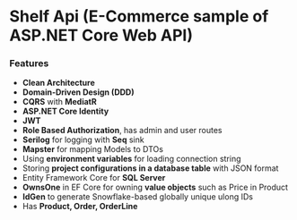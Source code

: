 # Shelf Api (E-Commerce sample of ASP.NET Core Web API)


### Features

- **Clean Architecture**
- **Domain-Driven Design (DDD)**
- **CQRS** with **MediatR**
- **ASP.NET Core Identity**
- **JWT**
- **Role Based Authorization**, has admin and user routes
- **Serilog** for logging with **Seq** sink
- **Mapster** for mapping Models to DTOs
- Using **environment variables** for loading connection string
- Storing **project configurations in a database table** with JSON format
- Entity Framework Core for **SQL Server**
- **OwnsOne** in EF Core for owning **value objects** such as Price in Product
- **IdGen** to generate Snowflake-based globally unique ulong IDs
- Has **Product, Order, OrderLine**